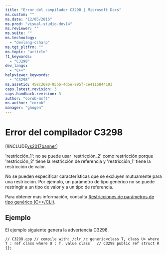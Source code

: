 ```yaml
---
title: "Error del compilador C3298 | Microsoft Docs"
ms.custom: ""
ms.date: "12/05/2016"
ms.prod: "visual-studio-dev14"
ms.reviewer: ""
ms.suite: ""
ms.technology: 
  - "devlang-csharp"
ms.tgt_pltfrm: ""
ms.topic: "article"
f1_keywords: 
  - "C3298"
dev_langs: 
  - "C++"
helpviewer_keywords: 
  - "C3298"
ms.assetid: 458c2680-95bb-4d5e-895f-ce4115844193
caps.latest.revision: 3
caps.handback.revision: 3
author: "corob-msft"
ms.author: "corob"
manager: "ghogen"
---
```

# Error del compilador C3298
[!INCLUDE[vs2017banner](../../assembler/inline/includes/vs2017banner.md)]

'restricción\_1': no se puede usar 'restricción\_2' como restricción porque 'restricción\_2' tiene la restricción de referencia y 'restricción\_1' tiene la restricción de valor.  
  
 No se pueden especificar características que se excluyen mutuamente para una restricción. Por ejemplo, un parámetro de tipo genérico no se puede restringir a un tipo de valor y a un tipo de referencia.  
  
 Para obtener más información, consulta [Restricciones de parámetros de tipo genérico \(C\+\+\/CLI\)](../Topic/Constraints%20on%20Generic%20Type%20Parameters%20\(C++-CLI\).md).  
  
## Ejemplo  
 El ejemplo siguiente genera la advertencia C3298.  
  
```  
// C3298.cpp // compile with: /clr /c generic<class T, class U> where T : ref class where U : T, value class   // C3298 public ref struct R {};  
```